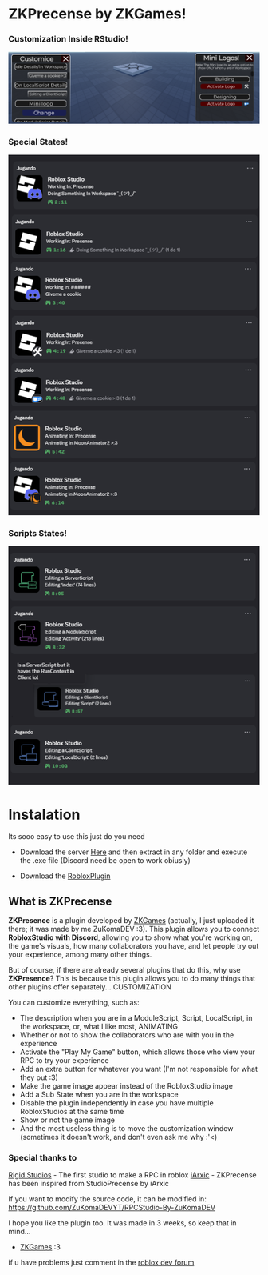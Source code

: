 # ZKPrecense by ZKGames!

### Customization Inside RStudio!
![image](https://raw.githubusercontent.com/ZuKomaDEVYT/ZKPrecense/refs/heads/main/Art/ReadmeImgs/Customization.png)

### Special States!
![image](https://raw.githubusercontent.com/ZuKomaDEVYT/ZKPrecense/refs/heads/main/Art/ReadmeImgs/SpecialStates.png)

### Scripts States!
![image](https://raw.githubusercontent.com/ZuKomaDEVYT/ZKPrecense/80e65ed68364959c2ff5ad63efa76bb0d4f82baf/Art/ReadmeImgs/ScriptsStates.png)

# Instalation
Its sooo easy to use this just do you need

- Download the server [Here](https://github.com/ZuKomaDEVYT/ZKPrecense/releases/latest) and then extract in any folder and execute the .exe file (Discord need be open to work obiusly)

- Download the [RobloxPlugin](https://create.roblox.com/store/asset/124059053967595)

## What is ZKPrecense
**ZKPresence** is a plugin developed by [ZKGames](https://www.roblox.com/communities/33688157/ZKGames) (actually, I just uploaded it there; it was made by me ZuKomaDEV :3). This plugin allows you to connect **RobloxStudio with Discord**, allowing you to show what you're working on, the game's visuals, how many collaborators you have, and let people try out your experience, among many other things.

But of course, if there are already several plugins that do this, why use **ZKPresence**? This is because this plugin allows you to do many things that other plugins offer separately... CUSTOMIZATION

You can customize everything, such as:
- The description when you are in a ModuleScript, Script, LocalScript, in the workspace, or, what I like most, ANIMATING
- Whether or not to show the collaborators who are with you in the experience
- Activate the "Play My Game" button, which allows those who view your RPC to try your experience
- Add an extra button for whatever you want (I'm not responsible for what they put :3)
- Make the game image appear instead of the RobloxStudio image
- Add a Sub State when you are in the workspace
- Disable the plugin independently in case you have multiple RobloxStudios at the same time
- Show or not the game image
- And the most useless thing is to move the customization window (sometimes it doesn't work, and don't even ask me why :'<)

### Special thanks to
[Rigid Studios](https://devforum.roblox.com/u/Rigid_Studios) - The first studio to make a RPC in roblox
[iArxic](https://github.com/iArxic/StudioPresence) - ZKPrecense has been inspired from StudioPrecense by iArxic

If you want to modify the source code, it can be modified in: https://github.com/ZuKomaDEVYT/RPCStudio-By-ZuKomaDEV

I hope you like the plugin too. It was made in 3 weeks, so keep that in mind...
- [ZKGames](https://www.roblox.com/communities/33688157/ZKGames) :3

if u have problems just comment in the [roblox dev forum]()
